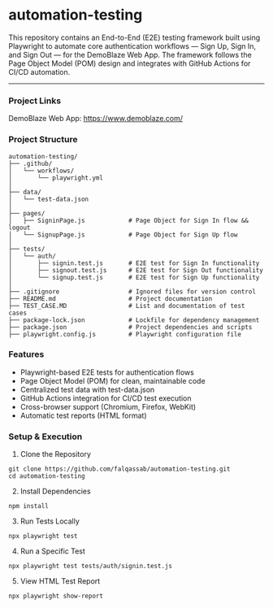 # automation-testing
This repository contains an End-to-End (E2E) testing framework built using Playwright to automate core authentication workflows — Sign Up, Sign In, and Sign Out — for the DemoBlaze Web App.
The framework follows the Page Object Model (POM) design and integrates with GitHub Actions for CI/CD automation.

---
### Project Links
DemoBlaze Web App: https://www.demoblaze.com/

### Project Structure
```
automation-testing/
├── .github/
│   └── workflows/
│       └── playwright.yml       
│
├── data/
│   └── test-data.json           
│
├── pages/
│   ├── SigninPage.js            # Page Object for Sign In flow && logout
│   └── SignupPage.js            # Page Object for Sign Up flow
│
├── tests/
│   └── auth/
│       ├── signin.test.js       # E2E test for Sign In functionality
│       ├── signout.test.js      # E2E test for Sign Out functionality
│       └── signup.test.js       # E2E test for Sign Up functionality
│
├── .gitignore                   # Ignored files for version control
├── README.md                    # Project documentation
├── TEST_CASE.MD                 # List and documentation of test cases
├── package-lock.json            # Lockfile for dependency management
├── package.json                 # Project dependencies and scripts
├── playwright.config.js         # Playwright configuration file
```

### Features
- Playwright-based E2E tests for authentication flows
- Page Object Model (POM) for clean, maintainable code
- Centralized test data with test-data.json
- GitHub Actions integration for CI/CD test execution
- Cross-browser support (Chromium, Firefox, WebKit)
- Automatic test reports (HTML format)

### Setup & Execution
1. Clone the Repository
```
git clone https://github.com/falqassab/automation-testing.git
cd automation-testing
```

2. Install Dependencies
```
npm install
```
3. Run Tests Locally
```
npx playwright test
```
4. Run a Specific Test
```
npx playwright test tests/auth/signin.test.js
```
5. View HTML Test Report
```
npx playwright show-report
```
